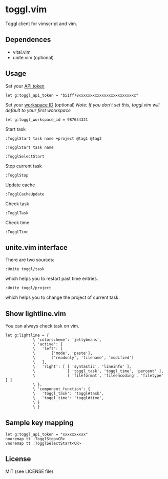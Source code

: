 toggl.vim
=========

Toggl client for vimscript and vim.

Dependences
-----------

- vital.vim
- unite.vim (optional)

Usage
-----
Set your [API token](https://github.com/toggl/toggl_api_docs#api-token)

```vim
let g:toggl_api_token = "b51ff78xxxxxxxxxxxxxxxxxxxxxxxxx"
```

Set your [workspace ID](https://github.com/toggl/toggl_api_docs/blob/master/chapters/workspaces.md) (optional)
*Note: If you don't set this, toggl.vim will default to your first workspace*

```vim
let g:toggl_workspace_id = 987654321
```

Start task

```vim
:TogglStart task name +project @tag1 @tag2
```

```vim
:TogglStart task name
```

```vim
:TogglSelectStart
```

Stop current task

```vim
:TogglStop
```

Update cache

```vim
:TogglCacheUpdate
```

Check task

```vim
:TogglTask
```

Check time

```vim
:TogglTime
```

unite.vim interface
--------------------

There are two sources:

```vim
:Unite toggl/task
```

which helps you to restart past time entries.

```vim
:Unite toggl/project
```

which helps you to change the project of current task.

Show lightline.vim
--------------------

You can always check task on vim.

```vim
let g:lightline = {
            \ 'colorscheme': 'jellybeans',
            \ 'active': {
            \   'left': [
            \       ['mode', 'paste'],
            \       ['readonly', 'filename', 'modified']
            \   ],
            \   'right': [ [ 'syntastic', 'lineinfo' ],
            \              [ 'toggl_task', 'toggl_time', 'percent' ],
            \              [ 'fileformat', 'fileencoding', 'filetype' ] ]
            \ },
            \ 'component_function': {
            \   'toggl_task': 'toggl#task',
            \   'toggl_time': 'toggl#time',
            \ }
            \ }
```

Sample key mapping
-------

```vim
let g:toggl_api_token = "xxxxxxxxxx"
nnoremap tt :TogglStop<CR>
vnoremap tt :TogglSelectStart<CR>
```

License
-------
MIT (see LICENSE file)
